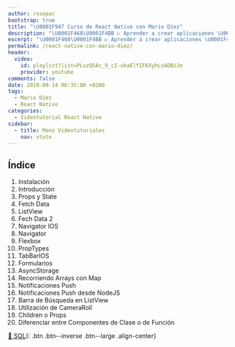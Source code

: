 ```yaml
---
author: rosepac
bootstrap: true
title: "\U0001F947 Curso de React Native con Mario Díez"
description: "\U0001F468‍\U0001F4BB ▷ Aprender a crear aplicaciones \U0001F4F2 con React Native ✌️ con Mario Díez. Conoce uno de los frameworks más importantes creador de apps móviles nativas ⭐️"
excerpt: "\U0001F468‍\U0001F4BB ▷ Aprender a crear aplicaciones \U0001F4F2 con React Native ✌️ con Mario Díez. Conoce uno de los frameworks más importantes creador de apps móviles nativas ⭐️"
permalink: /react-native-con-mario-diez/
header:
  video:
    id: playlist?list=PLuzQ5Ac_9_cI-ukaElfIFKXyhLsADBiJe
    provider: youtube
comments: false
date: 2019-09-14 06:35:00 +0200
tags:
  - Mario Díez
  - React Native
categories:
  - Videotutorial React Native
sidebar:
  - title: Menú Videotutoriales
    nav: vtuto
---
```


## &Iacute;ndice

1. Instalaci&oacute;n
2. Introducci&oacute;n
3. Props y State
4. Fetch Data
5. ListView
6. Fech Data 2
7. Navigator IOS
8. Navigator
9. Flexbox
10. PropTypes
11. TabBarIOS
12. Formularios
13. AsyncStorage
14. Recorriendo Arrays con Map
15. Notificaciones Push
16. Notificaciones Push desde NodeJS
17. Barra de B&uacute;squeda en ListView
18. Utilizaci&oacute;n de CameraRoll
19. Children o Props
20. Diferenciar entre Componentes de Clase o de Funci&oacute;n

[🧠 SQL](/cursos-tecnologia/#sql){: .btn .btn--inverse .btn--large .align-center}
